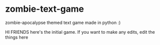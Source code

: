 # zombie-text-game
zombie-apocalypse themed text game made in python :)

HI FRIENDS here's the initial game. If you want to make any edits, edit the things here
